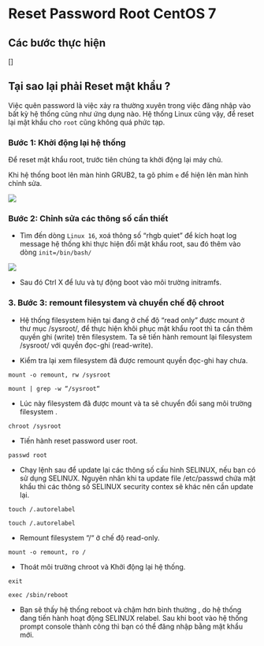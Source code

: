 # Reset Password Root CentOS 7

## Các bước thực hiện

[]

## Tại sao lại phải Reset mật khẩu ?

Việc quên password là việc xảy ra thường xuyên trong việc đăng nhập vào bất kỳ hệ thống cũng như ứng dụng nào. Hệ thống Linux cũng vậy, để reset lại mật khẩu cho `root` cũng không quá phức tạp.

### Bước 1: Khởi động lại hệ thống

Để reset mật khẩu root, trước tiên chúng ta khởi động lại máy chủ.

Khi hệ thống boot lên màn hình GRUB2, ta gõ phím `e` để hiện lên màn hình chỉnh sửa.

<img src="https://imgur.com/0K0c9h2.png">

### Bước 2: Chỉnh sửa các thông số cần thiết

- Tìm đến dòng `Linux 16`, xoá thông số “rhgb quiet” để kích hoạt log message hệ thống khi thực hiện đổi mật khẩu root, sau đó thêm vào dòng `init=/bin/bash/`

<img src="https://imgur.com/PwJKoue.png">

- Sau đó Ctrl X để lưu và tự động boot vào môi trường initramfs.

### 3. Bước 3: remount filesystem và chuyển chế độ chroot

- Hệ thống filesystem hiện tại đang ở chế độ “read only” được mount ở thư mục /sysroot/, để thực hiện khôi phục mật khẩu root thì ta cần thêm quyền ghi (write) trên filesystem. Ta sẽ tiến hành remount lại filesystem /sysroot/ với quyền đọc-ghi (read-write).

- Kiểm tra lại xem filesystem đã được remount quyền đọc-ghi hay chưa.

`mount -o remount, rw /sysroot`

`mount | grep -w “/sysroot“`

- Lúc này filesystem đã được mount và ta sẽ chuyển đổi sang môi trường filesystem .

`chroot /sysroot`
 
- Tiến hành reset password user root.

`passwd root`

- Chạy lệnh sau để update lại các thông số cấu hình SELINUX, nếu bạn có sử dụng SELINUX. Nguyên nhân khi ta update file /etc/passwd chứa mật khẩu thì các thông số SELINUX security contex sẽ khác nên cần update lại.

`touch /.autorelabel`

`touch /.autorelabel`

- Remount filesystem “/“ ở chế độ read-only.

`mount -o remount, ro /`

- Thoát môi trường chroot và Khởi động lại hệ thống.

`exit`

`exec /sbin/reboot`
 
- Bạn sẽ thấy hệ thống reboot và chậm hơn bình thường , do hệ thống đang tiến hành hoạt động SELINUX relabel. Sau khi boot vào hệ thống prompt console thành công thì bạn có thể đăng nhập bằng mật khẩu mới.